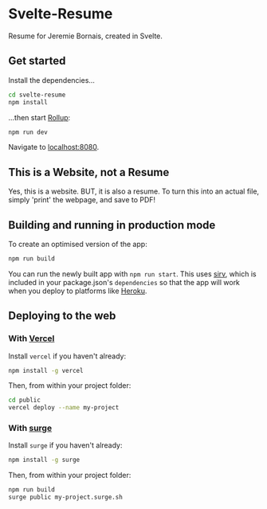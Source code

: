 # Svelte-Resume

Resume for Jeremie Bornais, created in Svelte.

## Get started

Install the dependencies...

```bash
cd svelte-resume
npm install
```

...then start [Rollup](https://rollupjs.org):

```bash
npm run dev
```

Navigate to [localhost:8080](http://localhost:8080).

## This is a Website, not a Resume

Yes, this is a website. BUT, it is also a resume. To turn this into an actual file, simply 'print' the webpage, and save to PDF!

## Building and running in production mode

To create an optimised version of the app:

```bash
npm run build
```

You can run the newly built app with `npm run start`. This uses [sirv](https://github.com/lukeed/sirv), which is included in your package.json's `dependencies` so that the app will work when you deploy to platforms like [Heroku](https://heroku.com).

## Deploying to the web

### With [Vercel](https://vercel.com)

Install `vercel` if you haven't already:

```bash
npm install -g vercel
```

Then, from within your project folder:

```bash
cd public
vercel deploy --name my-project
```

### With [surge](https://surge.sh/)

Install `surge` if you haven't already:

```bash
npm install -g surge
```

Then, from within your project folder:

```bash
npm run build
surge public my-project.surge.sh
```
